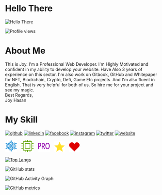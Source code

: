 # Hello There 
![Hello There ](https://t3.ftcdn.net/jpg/02/37/57/40/240_F_237574042_UUqnYdNfjWZMdCoZuvsZmHcfDCmC36nN.jpg)

![Profile views](https://gpvc.arturio.dev/devjoyhasan)  

# About Me 
This is Joy. I'm a Professional Web Developer. I'm Highly Motivated and confident in my ability to develop your website. Have Also 3 years of experience on this sector. I'm also work on Gitbook, GitHub and Whitepaper for NFT, Blockchain, Crypto, Defi, Game Etc projects. And I'm also fluent in English, That is very helpful for both of us. So hire me for your project and see my magic. <br> 
Best Regards, <br> 
Joy Hasan


# My Skill 
[<img src='https://cdn.jsdelivr.net/npm/simple-icons@3.0.1/icons/github.svg' alt='github' height='40'>](https://github.com/devjoyhasan)  [<img src='https://cdn.jsdelivr.net/npm/simple-icons@3.0.1/icons/linkedin.svg' alt='linkedin' height='40'>](https://www.linkedin.com/in/#/)  [<img src='https://cdn.jsdelivr.net/npm/simple-icons@3.0.1/icons/facebook.svg' alt='facebook' height='40'>](https://www.facebook.com/#)  [<img src='https://cdn.jsdelivr.net/npm/simple-icons@3.0.1/icons/instagram.svg' alt='instagram' height='40'>](https://www.instagram.com/#/)  [<img src='https://cdn.jsdelivr.net/npm/simple-icons@3.0.1/icons/twitter.svg' alt='twitter' height='40'>](https://twitter.com/#)  [<img src='https://cdn.jsdelivr.net/npm/simple-icons@3.0.1/icons/icloud.svg' alt='website' height='40'>](#)  

<a href='https://archiveprogram.github.com/'><img src='https://raw.githubusercontent.com/acervenky/animated-github-badges/master/assets/acbadge.gif' width='40' height='40'></a> <a href='https://docs.github.com/en/developers'><img src='https://raw.githubusercontent.com/acervenky/animated-github-badges/master/assets/devbadge.gif' width='40' height='40'></a> <a href='https://github.com/pricing'><img src='https://raw.githubusercontent.com/acervenky/animated-github-badges/master/assets/pro.gif' width='40' height='40'></a> <a href='https://stars.github.com/'><img src='https://raw.githubusercontent.com/acervenky/animated-github-badges/master/assets/starbadge.gif' width='35' height='35'></a> <a href='https://docs.github.com/en/github/supporting-the-open-source-community-with-github-sponsors'><img src='https://raw.githubusercontent.com/acervenky/animated-github-badges/master/assets/sponsorbadge.gif' width='35' height='35'></a> 

[![Top Langs](https://github-readme-stats.vercel.app/api/top-langs/?username=devjoyhasan)](https://github.com/anuraghazra/github-readme-stats)

![GitHub stats](https://github-readme-stats.vercel.app/api?username=devjoyhasan&show_icons=true&count_private=true)  

![GitHub Activity Graph](https://activity-graph.herokuapp.com/graph?username=devjoyhasan)  

![GitHub metrics](https://metrics.lecoq.io/devjoyhasan)  

